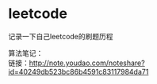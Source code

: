 # leetcode
记录一下自己leetcode的刷题历程

算法笔记：  
链接：http://note.youdao.com/noteshare?id=40249db523bc86b4591c83117984da71
